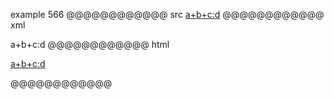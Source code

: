 example 566
@@@@@@@@@@@@ src
<a+b+c:d>
@@@@@@@@@@@@ xml
<?xml version="1.0" encoding="UTF-8"?>
<!DOCTYPE document SYSTEM "CommonMark.dtd">
<document xmlns="http://commonmark.org/xml/1.0">
  <paragraph>
    <link destination="a+b+c:d" title="">
      <text>a+b+c:d</text>
    </link>
  </paragraph>
</document>
@@@@@@@@@@@@ html
<p><a href="a+b+c:d">a+b+c:d</a></p>
@@@@@@@@@@@@
